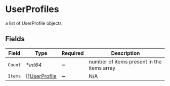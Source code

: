 # UserProfiles

a list of UserProfile objects


## Fields

| Field                                               | Type                                                | Required                                            | Description                                         |
| --------------------------------------------------- | --------------------------------------------------- | --------------------------------------------------- | --------------------------------------------------- |
| `Count`                                             | **int64*                                            | :heavy_minus_sign:                                  | number of items present in the items array          |
| `Items`                                             | [][UserProfile](../../models/shared/userprofile.md) | :heavy_minus_sign:                                  | N/A                                                 |